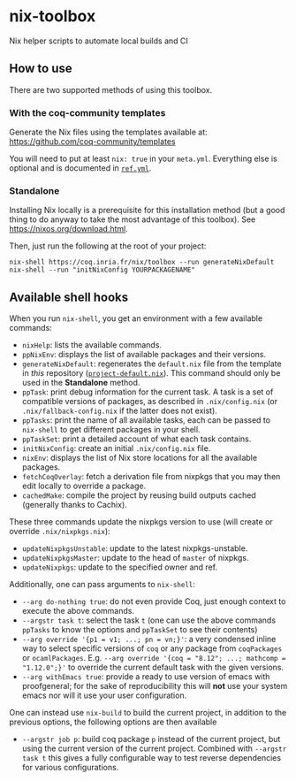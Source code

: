 # nix-toolbox

Nix helper scripts to automate local builds and CI

## How to use

There are two supported methods of using this toolbox.

### With the coq-community templates

Generate the Nix files using the templates available at: https://github.com/coq-community/templates

You will need to put at least `nix: true` in your `meta.yml`.
Everything else is optional and is documented in [`ref.yml`](https://github.com/coq-community/templates/blob/master/ref.yml).

### Standalone

Installing Nix locally is a prerequisite for this installation method (but a good thing to do anyway to take the most advantage of this toolbox). See https://nixos.org/download.html.

Then, just run the following at the root of your project:

```
nix-shell https://coq.inria.fr/nix/toolbox --run generateNixDefault
nix-shell --run "initNixConfig YOURPACKAGENAME"
```

## Available shell hooks

When you run `nix-shell`, you get an environment with a few available commands:

- `nixHelp`: lists the available commands.
- `ppNixEnv`: displays the list of available packages and their versions.
- `generateNixDefault`: regenerates the `default.nix` file from the template in *this* repository ([`project-default.nix`](project-default.nix)).
   This command should only be used in the **Standalone** method.
- `ppTask`: print debug information for the current task. A task is a set of compatible versions of packages, as described in `.nix/config.nix` (or `.nix/fallback-config.nix` if the latter does not exist).
- `ppTasks`: print the name of all available tasks, each can be passed to `nix-shell` to get different packages in your shell.
- `ppTaskSet`: print a detailed account of what each task contains.
- `initNixConfig`: create an initial `.nix/config.nix` file.
- `nixEnv`: displays the list of Nix store locations for all the available packages.
- `fetchCoqOverlay`: fetch a derivation file from nixpkgs that you may then edit locally to override a package.
- `cachedMake`: compile the project by reusing build outputs cached (generally thanks to Cachix).

These three commands update the nixpkgs version to use (will create or override `.nix/nixpkgs.nix`):
- `updateNixpkgsUnstable`: update to the latest nixpkgs-unstable.
- `updateNixpkgsMaster`: update to the head of `master` of nixpkgs.
- `updateNixpkgs`: update to the specified owner and ref.

Additionally, one can pass arguments to `nix-shell`:
- `--arg do-nothing true`: do not even provide Coq, just enough context to execute the above commands.
- `--argstr task t`: select the task `t` (one can use the above commands `ppTasks` to know the options and `ppTaskSet` to see their contents)
- `--arg override '{p1 = v1; ...; pn = vn;}'`: a very condensed inline way to select specific versions of `coq` or any package from `coqPackages` or `ocamlPackages`. E.g. `--arg override '{coq = "8.12"; ...; mathcomp = "1.12.0";}'` to override the current default task with the given versions.
- `--arg withEmacs true`: provide a ready to use version of emacs with proofgeneral; for the sake of reproducibility this will **not** use your system emacs nor will it use your user configuration. 

One can instead use `nix-build` to build the current project, in addition to the previous options, the following options are then available
- `--argstr job p`: build coq package `p` instead of the current project, but using the current version of the current project. Combined with `--argstr task t` this gives a fully configurable way to test reverse dependencies for various configurations.
